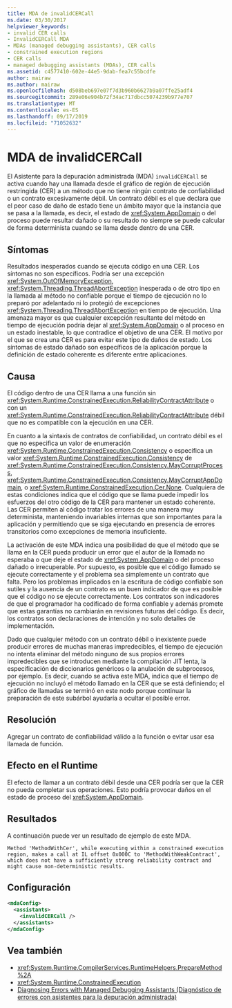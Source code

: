 ```yaml
---
title: MDA de invalidCERCall
ms.date: 03/30/2017
helpviewer_keywords:
- invalid CER calls
- InvalidCERCall MDA
- MDAs (managed debugging assistants), CER calls
- constrained execution regions
- CER calls
- managed debugging assistants (MDAs), CER calls
ms.assetid: c4577410-602e-44e5-9dab-fea7c55bcdfe
author: mairaw
ms.author: mairaw
ms.openlocfilehash: d508beb697e07f7d3b960b6627b9a07ffe25adf4
ms.sourcegitcommit: 289e06e904b72f34ac717dbcc5074239b977e707
ms.translationtype: MT
ms.contentlocale: es-ES
ms.lasthandoff: 09/17/2019
ms.locfileid: "71052632"
---
```

# <a name="invalidcercall-mda"></a>MDA de invalidCERCall
El Asistente para la depuración administrada (MDA) `invalidCERCall` se activa cuando hay una llamada desde el gráfico de región de ejecución restringida (CER) a un método que no tiene ningún contrato de confiabilidad o un contrato excesivamente débil. Un contrato débil es el que declara que el peor caso de daño de estado tiene un ámbito mayor que la instancia que se pasa a la llamada, es decir, el estado de <xref:System.AppDomain> o del proceso puede resultar dañado o su resultado no siempre se puede calcular de forma determinista cuando se llama desde dentro de una CER.  
  
## <a name="symptoms"></a>Síntomas  
 Resultados inesperados cuando se ejecuta código en una CER. Los síntomas no son específicos. Podría ser una excepción <xref:System.OutOfMemoryException>, <xref:System.Threading.ThreadAbortException> inesperada o de otro tipo en la llamada al método no confiable porque el tiempo de ejecución no lo preparó por adelantado ni lo protegió de excepciones <xref:System.Threading.ThreadAbortException> en tiempo de ejecución. Una amenaza mayor es que cualquier excepción resultante del método en tiempo de ejecución podría dejar al <xref:System.AppDomain> o al proceso en un estado inestable, lo que contradice el objetivo de una CER. El motivo por el que se crea una CER es para evitar este tipo de daños de estado. Los síntomas de estado dañado son específicos de la aplicación porque la definición de estado coherente es diferente entre aplicaciones.  
  
## <a name="cause"></a>Causa  
 El código dentro de una CER llama a una función sin <xref:System.Runtime.ConstrainedExecution.ReliabilityContractAttribute> o con un <xref:System.Runtime.ConstrainedExecution.ReliabilityContractAttribute> débil que no es compatible con la ejecución en una CER.  
  
 En cuanto a la sintaxis de contratos de confiabilidad, un contrato débil es el que no especifica un valor de enumeración <xref:System.Runtime.ConstrainedExecution.Consistency> o especifica un valor <xref:System.Runtime.ConstrainedExecution.Consistency> de <xref:System.Runtime.ConstrainedExecution.Consistency.MayCorruptProcess>, <xref:System.Runtime.ConstrainedExecution.Consistency.MayCorruptAppDomain>, o <xref:System.Runtime.ConstrainedExecution.Cer.None>. Cualquiera de estas condiciones indica que el código que se llama puede impedir los esfuerzos del otro código de la CER para mantener un estado coherente.  Las CER permiten al código tratar los errores de una manera muy determinista, manteniendo invariables internas que son importantes para la aplicación y permitiendo que se siga ejecutando en presencia de errores transitorios como excepciones de memoria insuficiente.  
  
 La activación de este MDA indica una posibilidad de que el método que se llama en la CER pueda producir un error que el autor de la llamada no esperaba o que deje el estado de <xref:System.AppDomain> o del proceso dañado o irrecuperable. Por supuesto, es posible que el código llamado se ejecute correctamente y el problema sea simplemente un contrato que falta. Pero los problemas implicados en la escritura de código confiable son sutiles y la ausencia de un contrato es un buen indicador de que es posible que el código no se ejecute correctamente. Los contratos son indicadores de que el programador ha codificado de forma confiable y además promete que estas garantías no cambiarán en revisiones futuras del código.  Es decir, los contratos son declaraciones de intención y no solo detalles de implementación.  
  
 Dado que cualquier método con un contrato débil o inexistente puede producir errores de muchas maneras impredecibles, el tiempo de ejecución no intenta eliminar del método ninguno de sus propios errores impredecibles que se introducen mediante la compilación JIT lenta, la especificación de diccionarios genéricos o la anulación de subprocesos, por ejemplo. Es decir, cuando se activa este MDA, indica que el tiempo de ejecución no incluyó el método llamado en la CER que se está definiendo; el gráfico de llamadas se terminó en este nodo porque continuar la preparación de este subárbol ayudaría a ocultar el posible error.  
  
## <a name="resolution"></a>Resolución  
 Agregar un contrato de confiabilidad válido a la función o evitar usar esa llamada de función.  
  
## <a name="effect-on-the-runtime"></a>Efecto en el Runtime  
 El efecto de llamar a un contrato débil desde una CER podría ser que la CER no pueda completar sus operaciones. Esto podría provocar daños en el estado de proceso del <xref:System.AppDomain>.  
  
## <a name="output"></a>Resultados  
 A continuación puede ver un resultado de ejemplo de este MDA.  
  
 `Method 'MethodWithCer', while executing within a constrained execution region, makes a call at IL offset 0x000C to 'MethodWithWeakContract', which does not have a sufficiently strong reliability contract and might cause non-deterministic results.`  
  
## <a name="configuration"></a>Configuración  
  
```xml  
<mdaConfig>  
  <assistants>  
    <invalidCERCall />  
  </assistants>  
</mdaConfig>  
```  
  
## <a name="see-also"></a>Vea también

- <xref:System.Runtime.CompilerServices.RuntimeHelpers.PrepareMethod%2A>
- <xref:System.Runtime.ConstrainedExecution>
- [Diagnosing Errors with Managed Debugging Assistants (Diagnóstico de errores con asistentes para la depuración administrada)](diagnosing-errors-with-managed-debugging-assistants.md)
